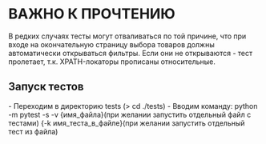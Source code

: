 <h1>ВАЖНО К ПРОЧТЕНИЮ</h1>
В редких случаях тесты могут отваливаться по той причине, что при входе на окончательную страницу выбора товаров должны автоматически открываться фильтры. Если они не открываются - тест пролетает, т.к. XPATH-локаторы прописаны относительные.
<h2>Запуск тестов</h2>
- Переходим в директорию tests (> cd ./tests)
- Вводим команду: python -m pytest -s -v {имя_файла}(при желании запустить отдельный файл с тестами) {-k имя_теста_в_файле}(при желании запустить отдельный тест из файла)
